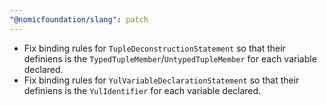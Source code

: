 ```yaml
---
"@nomicfoundation/slang": patch
---
```


- Fix binding rules for `TupleDeconstructionStatement` so that their definiens is the `TypedTupleMember`/`UntypedTupleMember` for each variable declared.
- Fix binding rules for `YulVariableDeclarationStatement` so that their definiens is the `YulIdentifier` for each variable declared.
